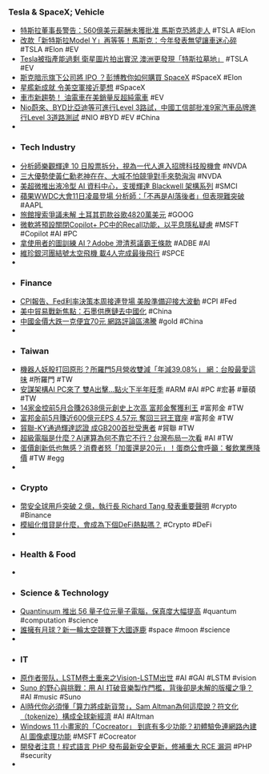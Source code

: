### Tesla & SpaceX; Vehicle
- [特斯拉董事長警告：560億美元薪酬未獲批准 馬斯克恐將走人](https://ec.ltn.com.tw/article/breakingnews/4700553) #TSLA #Elon
- [改款「新特斯拉Model Y」再等等！馬斯克：今年發表無望讓車迷心碎](https://speed.ettoday.net/news/2755284) #TSLA #Elon #EV
- [Tesla被指產能過剩 衛星圖片拍出實況 澳洲更發現「特斯拉墓地」](https://std.stheadline.com/realtime/article/2003774/即時-財經-Tesla被指產能過剩-衛星圖片拍出實況-澳洲更發現-特斯拉墓地) #TSLA #EV
- [斯克暗示旗下公司將 IPO ？彭博教你如何購買 SpaceX](https://abmedia.io/elon-musk-company-ipo) #SpaceX #Elon
- [星艦新成就 令美空軍接近夢想](https://www.epochtimes.com/b5/24/6/9/n14266976.htm) #SpaceX
- [車市新趨勢！ 油電車在美銷量反超純電車](https://tw.news.yahoo.com/車市新趨勢-油電車在美銷量反超純電車-094800707.html) #EV
- [Nio蔚來、BYD比亞迪等可進行Level 3路試，中國工信部批准9家汽車品牌進行Level 3道路測試](https://news.u-car.com.tw/news/article/78539) #NIO #BYD #EV #China
-
- ### Tech Industry
- [分析師樂觀輝達 10 日股票拆分，視為一代人進入招牌科技股機會](https://finance.technews.tw/2024/06/10/analysts-optimistic-to-watch-nvidia-stock-split/) #NVDA
- [三大優勢使黃仁勳老神在在、大喊不怕競爭對手來勢洶洶](https://technews.tw/2024/06/10/nvidia-shouts-that-it-is-not-afraid-of-competitors/) #NVDA
- [美超微推出液冷型 AI 資料中心，支援輝達 Blackwell 架構系列](https://technews.tw/2024/06/10/supermicro-launches-liquid-cooled-ai-data-center/) #SMCI
- [蘋果WWDC大會11日凌晨登場 分析師：「不再是AI落後者」但表現難突破](https://tw.news.yahoo.com/蘋果wwdc大會11日凌晨登場-分析師-不再是ai落後者-但表現難突破-105710853.html) #AAPL
- [旅館搜索爭議未解 土耳其罰款谷歌4820萬美元](https://news.cnyes.com/news/id/5593863) #GOOG
- [微軟將預設關閉Copilot+ PC中的Recall功能，以平息隱私疑慮](https://www.ithome.com.tw/news/163381) #MSFT #Copilot #AI #PC
- [拿使用者的圖訓練 AI？Adobe 澄清惹議霸王條款](https://www.inside.com.tw/article/35269-adobe-firefly-copyright-issue) #ADBE #AI
- [維珍銀河團結號太空飛機 載4人完成最後飛行](https://news.pchome.com.tw/science/cna/20240609/index-17178950049354318005.html) #SPCE
-
- ### Finance
- [CPI報告、Fed利率決策本周接連登場 美股準備迎接大波動](https://news.cnyes.com/news/id/5593906) #CPI #Fed
- [美中貿易戰新焦點：石墨供應鏈去中國化](https://www.epochtimes.com/b5/24/6/9/n14267343.htm) #China
- [中國金價大跌一克便宜70元 網路評論區沸騰](https://www.epochtimes.com/b5/24/6/9/n14267004.htm) #gold #China
-
- ### Taiwan
- [機器人妖股打回原形？所羅門5月營收雙減「年減39.08%」 網：台股最愛這味](https://www.ftnn.com.tw/news/246496) #所羅門 #TW
- [安謀架構AI PC來了 雙A出擊…點火下半年旺季](https://udn.com/news/story/7240/8020453) #ARM #AI #PC #宏碁 #華碩 #TW
- [14家金控前5月合賺2638億元創史上次高 富邦金奪獲利王](https://news.cnyes.com/news/id/5593793) #富邦金 #TW
- [富邦金前5月賺近600億元EPS 4.57元 奪回三冠王寶座](https://news.cnyes.com/news/id/5593809) #富邦金 #TW
- [貿聯-KY通過輝達認證 成GB200首批受惠者](https://news.cnyes.com/news/id/5593524) #貿聯 #TW
- [超級電腦是什麼？AI運算為何不靠它不行？台灣布局一次看](https://www.storm.mg/article/5152489) #AI #TW
- [蛋價創新低也無感？消費者怒「加蛋還是20元」！蛋商公會呼籲：餐飲業應降價](https://www.ftnn.com.tw/news/246908) #TW #egg
-
- ### Crypto
- [幣安全球用戶突破 2 億，執行長 Richard Tang 發表重要聲明](https://abmedia.io/binance-user-broke-200-mln) #crypto #Binance
- [模組化借貸是什麼，會成為下個DeFi熱點嗎？](https://www.blocktempo.com/new-trend-in-defi-modular-lending/) #Crypto #DeFi
-
- ### Health & Food
-
- ### Science & Technology
- [Quantinuum 推出 56 量子位元量子電腦，保真度大幅提高](https://technews.tw/2024/06/09/quantinuum-56-qubit-machine-quantum-supremacy-h2-1/) #quantum #computation #science
- [誰擁有月球？新一輪太空競賽下大國逐鹿](https://www.bbc.com/zhongwen/trad/world-69103531) #space #moon #science
-
- ### IT
- [原作者带队，LSTM卷土重来之Vision-LSTM出世](https://www.jiqizhixin.com/articles/2024-06-09-4) #AI #GAI #LSTM #vision
- [Suno 的野心與挑戰：用 AI 打破音樂製作門檻，背後卻是未解的版權之爭？](https://technews.tw/2024/06/10/suno-hits-high-note-with-125-million-funding-round/) #AI #music #Suno
- [AI時代你必須懂「算力將成新貨幣」，Sam Altman為何這麼說？符文化（tokenize）構成全球新經濟](https://www.blocktempo.com/sam-altman-said-compute-is-going-to-be-the-currency-of-the-future/) #AI #Altman
- [Windows 11 小畫家的「Cocreator」 到底有多少功能？初體驗免連網路內建AI 圖像處理功能](https://www.techbang.com/posts/115479-cocreator-the-creativity-of-the-concrete-spirit-soul-painter) #MSFT #Cocreator
- [開發者注意！程式語言 PHP 發布最新安全更新，修補重大 RCE 漏洞](https://www.techbang.com/posts/115995-php-rce) #PHP #security
-